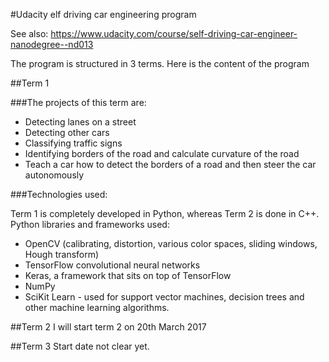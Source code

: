 #Udacity elf driving car engineering program

See also: https://www.udacity.com/course/self-driving-car-engineer-nanodegree--nd013

The program is structured in 3 terms. Here is the content of the program

##Term 1

###The projects of this term are: 

- Detecting lanes on a street
- Detecting other cars
- Classifying traffic signs
- Identifying borders of the road and calculate curvature of the road
- Teach a car how to detect the borders of a road and then steer the car autonomously

###Technologies used: 

Term 1 is completely developed in Python, whereas Term 2 is done in C++. Python libraries and frameworks used: 

- OpenCV (calibrating, distortion, various color spaces, sliding windows, Hough transform)
- TensorFlow convolutional neural networks
- Keras, a framework that sits on top of TensorFlow
- NumPy
- SciKit Learn - used for support vector machines, decision trees and other machine learning algorithms. 
 

##Term 2
I will start term 2 on 20th March 2017

##Term 3
Start date not clear yet.
